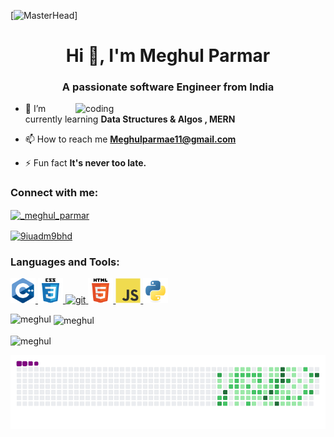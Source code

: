 [![MasterHead](https://mir-s3-cdn-cf.behance.net/project_modules/max_1200/79731568097599.5b50bca477735.jpg)]

<h1 align="center">Hi 👋, I'm Meghul Parmar</h1>
<h3 align="center">A passionate software Engineer from India</h3>

<img align="right" alt="coding" width="400" src="https://media.licdn.com/dms/image/C4E12AQHhfpP2slLoXw/article-cover_image-shrink_600_2000/0/1578791251071?e=2147483647&v=beta&t=z0mDGgtn6FZAR_FAWN0lu2QP80ugvAfOnWcJ3acz7Rk">




- 🌱 I’m currently learning **Data Structures & Algos , MERN**

- 📫 How to reach me **Meghulparmae11@gmail.com**

- ⚡ Fun fact **It's never too late.**

<h3 align="left">Connect with me:</h3>
<p align="left">
<a href="https://instagram.com/_meghul_parmar" target="blank"><img align="center" src="https://raw.githubusercontent.com/rahuldkjain/github-profile-readme-generator/master/src/images/icons/Social/instagram.svg" alt="_meghul_parmar" height="30" width="40" /></a>

<a href="https://www.leetcode.com/9iuadm9bhd" target="blank"><img align="center" src="https://raw.githubusercontent.com/rahuldkjain/github-profile-readme-generator/master/src/images/icons/Social/leet-code.svg" alt="9iuadm9bhd" height="30" width="40" /></a>
</p>

<h3 align="left">Languages and Tools:</h3>
<p align="left"> <a href="https://www.w3schools.com/cpp/" target="_blank" rel="noreferrer"> <img src="https://raw.githubusercontent.com/devicons/devicon/master/icons/cplusplus/cplusplus-original.svg" alt="cplusplus" width="40" height="40"/> </a> <a href="https://www.w3schools.com/css/" target="_blank" rel="noreferrer"> <img src="https://raw.githubusercontent.com/devicons/devicon/master/icons/css3/css3-original-wordmark.svg" alt="css3" width="40" height="40"/> </a> <a href="https://git-scm.com/" target="_blank" rel="noreferrer"> <img src="https://www.vectorlogo.zone/logos/git-scm/git-scm-icon.svg" alt="git" width="40" height="40"/> </a> <a href="https://www.w3.org/html/" target="_blank" rel="noreferrer"> <img src="https://raw.githubusercontent.com/devicons/devicon/master/icons/html5/html5-original-wordmark.svg" alt="html5" width="40" height="40"/> </a> <a href="https://developer.mozilla.org/en-US/docs/Web/JavaScript" target="_blank" rel="noreferrer"> <img src="https://raw.githubusercontent.com/devicons/devicon/master/icons/javascript/javascript-original.svg" alt="javascript" width="40" height="40"/> </a> <a href="https://www.python.org" target="_blank" rel="noreferrer"> <img src="https://raw.githubusercontent.com/devicons/devicon/master/icons/python/python-original.svg" alt="python" width="40" height="40"/> </a> </p>

<p><img align="left" src="https://github-readme-stats.vercel.app/api/top-langs?username=meghul&show_icons=true&locale=en&layout=compact" alt="meghul" /></p>

<p>&nbsp;<img align="center" src="https://github-readme-stats.vercel.app/api?username=meghul&show_icons=true&locale=en" alt="meghul" /></p>

<p><img align="center" src="https://github-readme-streak-stats.herokuapp.com/?user=meghul&" alt="meghul" /></p>


![snake gif](https://github.com/Meghul/Meghul/blob/output/github-contribution-grid-snake.gif)
